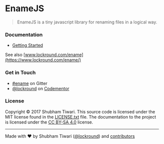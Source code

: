 # EnameJS

> EnameJS is a tiny javascript library for renaming files in a logical way.


### Documentation

* [Getting Started](docs/getting-started.md)

See also [www.lockround.com/ename](https://www.lockround.com/ename/)


### Get in Touch

* [#ename](https://gitter.im/lockround/ename) on Gitter
* [@lockround](https://twitter.com/lockround) on [Codementor](https://www.codementor.io/lockround)


### License

Copyright © 2017 Shubham Tiwari. This source code is licensed under the MIT license found in
the [LICENSE.txt](https://github.com/lockround/ename/blob/master/LICENSE.txt) file.
The documentation to the project is licensed under the [CC BY-SA 4.0](http://creativecommons.org/licenses/by-sa/4.0/)
license.


---
Made with ♥ by Shubham Tiwari ([@lockround](https://twitter.com/lockround)) and [contributors](https://github.com/lockround/ename/graphs/contributors)
